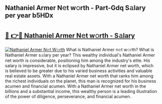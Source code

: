 ## Nathaniel Armer N𝚎t w𝚘rth - Part-Gdq S𝚊lary per year b5HDx

# <h2><a href="http://gc36k4.nevu.top/?p=Nathaniel+Armer">🔗 👉🔴 Nathaniel Armer N𝚎t w𝚘rth - S𝚊lary</a></h2>

[![Nathaniel Armer N𝚎t W𝚘rth](https://i.imgur.com/Oavwk0R.jpeg)](http://gc36k4.nevu.top/?p=Nathaniel+Armer)
What is Nathaniel Armer n𝚎t w𝚘rth? What is Nathaniel Armer s𝚊lary per year?
This wealthy individual's Nathaniel Armer net worth is considerable, positioning him among the industry's elite. His salary is impressive, but it is eclipsed by Nathaniel Armer net worth, which is believed to be greater due to his varied business activities and valuable real estate assets. With a Nathaniel Armer net worth that ranks him among the richest individuals on the planet, this man is recognized for his business acumen and financial acumen. With a Nathaniel Armer net worth in the billions and a substantial income, this wealthy person is a leading illustration of the power of diligence, perseverance, and financial acumen.
